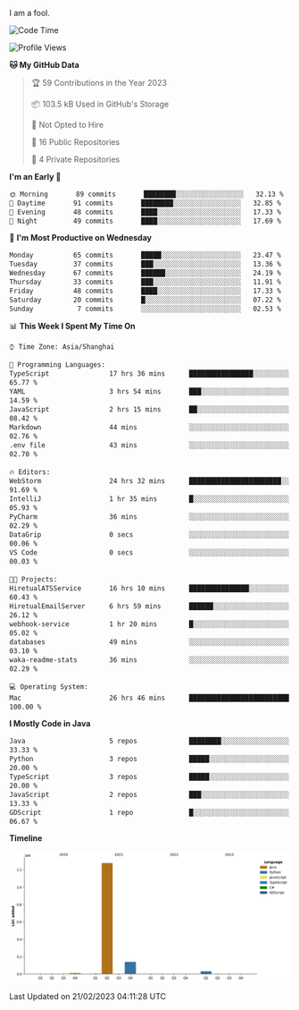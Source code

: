 I am a fool.

<!--START_SECTION:waka-->
![Code Time](http://img.shields.io/badge/Code%20Time-92%20hrs%2050%20mins-blue)

![Profile Views](http://img.shields.io/badge/Profile%20Views-44-blue)

**🐱 My GitHub Data** 

> 🏆 59 Contributions in the Year 2023
 > 
> 📦 103.5 kB Used in GitHub's Storage 
 > 
> 🚫 Not Opted to Hire
 > 
> 📜 16 Public Repositories 
 > 
> 🔑 4 Private Repositories  
 > 
**I'm an Early 🐤** 

```text
🌞 Morning       89 commits       ████████░░░░░░░░░░░░░░░░░   32.13 % 
🌆 Daytime       91 commits       ████████░░░░░░░░░░░░░░░░░   32.85 % 
🌃 Evening       48 commits       ████░░░░░░░░░░░░░░░░░░░░░   17.33 % 
🌙 Night         49 commits       ████░░░░░░░░░░░░░░░░░░░░░   17.69 % 

```
📅 **I'm Most Productive on Wednesday** 

```text
Monday          65 commits       █████░░░░░░░░░░░░░░░░░░░░   23.47 % 
Tuesday         37 commits       ███░░░░░░░░░░░░░░░░░░░░░░   13.36 % 
Wednesday       67 commits       ██████░░░░░░░░░░░░░░░░░░░   24.19 % 
Thursday        33 commits       ███░░░░░░░░░░░░░░░░░░░░░░   11.91 % 
Friday          48 commits       ████░░░░░░░░░░░░░░░░░░░░░   17.33 % 
Saturday        20 commits       █░░░░░░░░░░░░░░░░░░░░░░░░   07.22 % 
Sunday           7 commits       ░░░░░░░░░░░░░░░░░░░░░░░░░   02.53 % 

```


📊 **This Week I Spent My Time On** 

```text
⌚︎ Time Zone: Asia/Shanghai

💬 Programming Languages: 
TypeScript               17 hrs 36 mins      ████████████████░░░░░░░░░   65.77 % 
YAML                     3 hrs 54 mins       ███░░░░░░░░░░░░░░░░░░░░░░   14.59 % 
JavaScript               2 hrs 15 mins       ██░░░░░░░░░░░░░░░░░░░░░░░   08.42 % 
Markdown                 44 mins             ░░░░░░░░░░░░░░░░░░░░░░░░░   02.76 % 
.env file                43 mins             ░░░░░░░░░░░░░░░░░░░░░░░░░   02.70 % 

🔥 Editors: 
WebStorm                 24 hrs 32 mins      ███████████████████████░░   91.69 % 
IntelliJ                 1 hr 35 mins        █░░░░░░░░░░░░░░░░░░░░░░░░   05.93 % 
PyCharm                  36 mins             ░░░░░░░░░░░░░░░░░░░░░░░░░   02.29 % 
DataGrip                 0 secs              ░░░░░░░░░░░░░░░░░░░░░░░░░   00.06 % 
VS Code                  0 secs              ░░░░░░░░░░░░░░░░░░░░░░░░░   00.03 % 

🐱‍💻 Projects: 
HiretualATSService       16 hrs 10 mins      ███████████████░░░░░░░░░░   60.43 % 
HiretualEmailServer      6 hrs 59 mins       ██████░░░░░░░░░░░░░░░░░░░   26.12 % 
webhook-service          1 hr 20 mins        █░░░░░░░░░░░░░░░░░░░░░░░░   05.02 % 
databases                49 mins             ░░░░░░░░░░░░░░░░░░░░░░░░░   03.10 % 
waka-readme-stats        36 mins             ░░░░░░░░░░░░░░░░░░░░░░░░░   02.29 % 

💻 Operating System: 
Mac                      26 hrs 46 mins      █████████████████████████   100.00 % 

```

**I Mostly Code in Java** 

```text
Java                     5 repos             ████████░░░░░░░░░░░░░░░░░   33.33 % 
Python                   3 repos             █████░░░░░░░░░░░░░░░░░░░░   20.00 % 
TypeScript               3 repos             █████░░░░░░░░░░░░░░░░░░░░   20.00 % 
JavaScript               2 repos             ███░░░░░░░░░░░░░░░░░░░░░░   13.33 % 
GDScript                 1 repo              █░░░░░░░░░░░░░░░░░░░░░░░░   06.67 % 

```


**Timeline**

![Chart not found](https://raw.githubusercontent.com/VeejaLiu/VeejaLiu/master/charts/bar_graph.png) 


 Last Updated on 21/02/2023 04:11:28 UTC
<!--END_SECTION:waka-->
